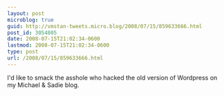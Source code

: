 ```yaml
---
layout: post
microblog: true
guid: http://vmstan-tweets.micro.blog/2008/07/15/859633666.html
post_id: 3054805
date: 2008-07-15T21:02:34-0600
lastmod: 2008-07-15T21:02:34-0600
type: post
url: /2008/07/15/859633666.html
---
```

I'd like to smack the asshole who hacked the old version of Wordpress on my Michael & Sadie blog.
